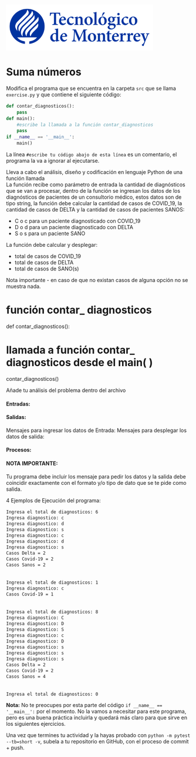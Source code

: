 ![Tec de Monterrey](../../images/logotecmty.png)
# Suma números

Modifica el programa que se encuentra en la carpeta `src` que se llama
`exercise.py` y que contiene el siguiente código:

```python
def contar_diagnosticos():
    pass
def main():
    #escribe la llamada a la función contar_diagnosticos
    pass
if __name__ == '__main__':
    main()
```

La línea `#escribe tu código abajo de esta línea` es un comentario,
el programa la va a ignorar al ejecutarse.

Lleva a cabo el análisis, diseño y codificación en lenguaje Python de una función llamada  
La función recibe como parámetro de entrada la cantidad de diagnósticos que se van a procesar,
dentro de la función se ingresan los datos de  los diagnósticos de pacientes de un consultorio médico,
estos datos son de tipo string, la función debe calcular la cantidad de casos de COVID_19,
la cantidad de casos de DELTA y la cantidad de casos de pacientes SANOS:

- C o c para un paciente diagnosticado con COVID_19
- D o d para un paciente diagnosticado con DELTA
- S o s para un paciente SANO

La función debe calcular y desplegar:
- total de casos de COVID_19
- total de casos de  DELTA
- total de casos de  SANO(s)

Nota importante - en caso de que no existan casos de alguna opción no se muestra nada.

# función contar_ diagnosticos
def contar_diagnosticos():

# llamada a función contar_ diagnosticos desde el main( )
contar_diagnosticos()


Añade tu análisis del problema dentro del archivo

#### Entradas:
#### Salidas:
Mensajes para ingresar los datos de Entrada:
Mensajes para desplegar los datos de salida:
#### Procesos:
#### NOTA IMPORTANTE:

Tu programa debe incluir los mensaje para pedir los datos y
la salida debe coincidir exactamente con el formato y/o tipo de dato que se te pide como salida.

4 Ejemplos de Ejecución del programa:

```
Ingresa el total de diagnosticos: 6
Ingresa diagnostico: c
Ingresa diagnostico: d
Ingresa diagnostico: s
Ingresa diagnostico: c
Ingresa diagnostico: d
Ingresa diagnostico: s
Casos Delta = 2
Casos Covid-19 = 2
Casos Sanos = 2


Ingresa el total de diagnosticos: 1
Ingresa diagnostico: c
Casos Covid-19 = 1


Ingresa el total de diagnosticos: 8
Ingresa diagnostico: C
Ingresa diagnostico: D
Ingresa diagnostico: S
Ingresa diagnostico: c
Ingresa diagnostico: D
Ingresa diagnostico: s
Ingresa diagnostico: s
Ingresa diagnostico: s
Casos Delta = 2
Casos Covid-19 = 2
Casos Sanos = 4


Ingresa el total de diagnosticos: 0

```

**Nota:** No te preocupes por esta parte del código
`if __name__ == '__main__':` por el momento.
No la vamos a necesitar para este programa, pero es una buena práctica
incluirla y quedará más claro para que sirve en los siguientes ejercicios.

Una vez que termines tu actividad y la hayas probado con
`python -m pytest --tb=short -v`, subela a tu repositorio en GitHub,
con el proceso de commit + push.
